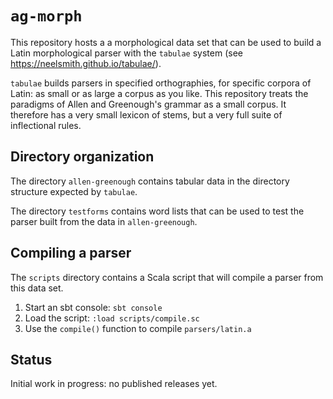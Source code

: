 # `ag-morph`

This repository hosts a a morphological data set that can be used to build a Latin morphological parser with the `tabulae` system (see <https://neelsmith.github.io/tabulae/>).

`tabulae` builds parsers in specified orthographies, for specific corpora of Latin: as small or as large a corpus as you like.  This repository treats the paradigms of Allen and Greenough's grammar as a small corpus.  It therefore has a very small lexicon of stems, but a very full suite of inflectional rules.

## Directory organization

The directory `allen-greenough` contains tabular data in the directory structure expected by `tabulae`.

The directory `testforms` contains word lists that can be used to test the parser built from the data in `allen-greenough`.

## Compiling a parser

The `scripts` directory contains a Scala script that will compile a parser from this data set.

1.  Start an sbt console:     `sbt console`
2.  Load the script:  `:load scripts/compile.sc`
3.  Use the `compile()` function to compile `parsers/latin.a`

## Status

Initial work in progress: no published releases yet.
